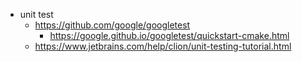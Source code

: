 - unit test
    - https://github.com/google/googletest
        - https://google.github.io/googletest/quickstart-cmake.html
    - https://www.jetbrains.com/help/clion/unit-testing-tutorial.html
    

